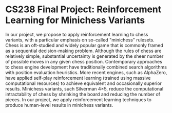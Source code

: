 # CS238 Final Project: Reinforcement Learning for Minichess Variants

In our project, we propose to apply reinforcement learning to chess variants, with a particular emphasis on so-called "minichess" rulesets. Chess is an oft-studied and widely popular game that is commonly framed as a sequential decision-making problem. Although the rules of chess are relatively simple, substantial uncertainty is generated by the sheer number of possible moves in any given chess position. Contemporary approaches to chess engine development have traditionally combined search algorithms with position evaluation heuristics. More recent engines, such as AlphaZero, have applied self-play reinforcement learning (trained using massive computational resources) to achieve equivalent and occasionally superior results. Minichess variants, such Silverman 4×5, reduce the computational intractability of chess by shrinking the board and reducing the number of pieces. In our project, we apply reinforcement learning techniques to produce human-level results in minichess variants.

